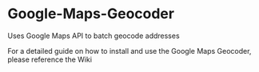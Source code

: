 # Google-Maps-Geocoder
Uses Google Maps API to batch geocode addresses  

For a detailed guide on how to install and use the Google Maps Geocoder, please reference the Wiki

